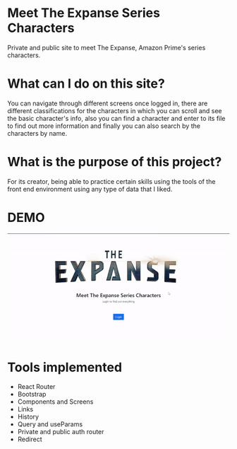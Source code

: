 # Meet The Expanse Series Characters 

Private and public site to meet The Expanse, Amazon Prime's series characters.

# What can I do on this site?

You can navigate through different screens once logged in, there are different classifications for the characters in which you can scroll and see the basic character's info, also you can find a character and enter to its file to find out more information and finally you can also search by the characters by name.

# What is the purpose of this project?

For its creator, being able to practice certain skills using the tools of the front end environment using any type of data that I liked.

# DEMO
![GIF](demo.gif)

# Tools implemented

* React Router
* Bootstrap
* Components and Screens
* Links
* History
* Query and useParams
* Private and public auth router
* Redirect
